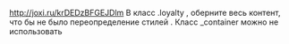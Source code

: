 http://joxi.ru/krDEDzBFGEJDlm 
В класс .loyalty , оберните весь контент, что бы не было переопределение стилей . Класс _container можно не использовать
